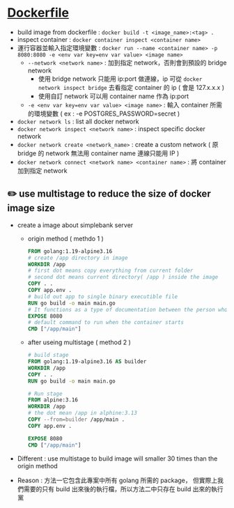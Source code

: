 # [Dockerfile](https://docs.docker.com/engine/reference/builder/)

- build image from dockerfile : `docker build -t <image_name>:<tag> .`
- inspect container : `docker container inspect <container name>`
- 運行容器並輸入指定環境變數 : `docker run --name <container name> -p 8080:8080 -e <env var key=env var value> <image name>`
  - `--network <network name>` : 加到指定 network，否則會到預設的 bridge network
    - 使用 bridge network 只能用 ip:port 做連線，ip 可從 `docker network inspect bridge` 去看指定 container 的 ip ( 會是 127.x.x.x )
    - 使用自訂 network 可以用 container name 作為 ip:port
  - `-e <env var key=env var value> <image name>` : 輸入 container 所需的環境變數 ( ex : -e POSTGRES_PASSWORD=secret )
- `docker network ls` : list all docker network
- `docker network inspect <network name>` : inspect specific docker network
- `docker network create <network_name>` : create a custom network ( 原 bridge 的 network 無法用 container name 連線只能用 IP )
- `docker network connect <network name> <container name>` : 將 container 加到指定 network

## ✏️ use multistage to reduce the size of docker image size

- create a image about simplebank server

  - origin method ( methdo 1 )

    ```dockerfile
    FROM golang:1.19-alpine3.16
    # create /app directory in image
    WORKDIR /app
    # first dot means copy everything from current folder
    # second dot means current directory( /app ) inside the image
    COPY . .
    COPY app.env .
    # build out app to single binary executible file
    RUN go build -o main main.go
    # It functions as a type of documentation between the person who builds the image and the person who runs the container, about which ports are intended to be published
    EXPOSE 8080
    # default command to run when the container starts
    CMD ["/app/main"]
    ```

  - after useing multistage ( method 2 )

    ```dockerfile
    # build stage
    FROM golang:1.19-alpine3.16 AS builder
    WORKDIR /app
    COPY . .
    RUN go build -o main main.go

    # Run stage
    FROM alpine:3.16
    WORKDIR /app
    # the dot mean /app in alphine:3.13
    COPY --from=builder /app/main .
    COPY app.env .

    EXPOSE 8080
    CMD ["/app/main"]
    ```

- Different : use multistage to build image will smaller 30 times than the origin method
- Reason : 方法一它包含此專案中所有 golang 所需的 package， 但實際上我們需要的只有 build 出來後的執行檔，所以方法二中只存在 build 出來的執行黨
